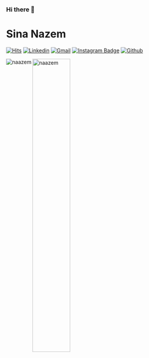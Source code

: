 ### Hi there 👋

<h1> Sina Nazem </h1>

[![Hits](https://hits.seeyoufarm.com/api/count/incr/badge.svg?url=https%3A%2F%2Fgithub.com%2Fnaazem%2Fhejazizo&count_bg=%2379C83D&title_bg=%23555555&icon=&icon_color=%23E7E7E7&title=Profile+Views&edge_flat=false)](https://hits.seeyoufarm.com)
[![Linkedin](https://img.shields.io/badge/-LinkedIn-blue?style=flat&logo=Linkedin&logoColor=white)](https://www.linkedin.com/in/sinanazem/)
[![Gmail](https://img.shields.io/badge/-Gmail-c14438?style=flat&logo=Gmail&logoColor=white)](mailto:sinanaazem@gmail.com)
[![Instagram Badge](https://img.shields.io/badge/-Instagram-purple?logo=instagram&logoColor=white&link=https://instagram.com/sina.nazem/)](https://www.instagram.com/sina.nazem)
[![Github](https://img.shields.io/github/followers/naazem?label=Follow&style=social)](https://github.com/naazem)


<div>
  <img align="left" src="https://github-readme-stats.vercel.app/api/top-langs?username=naazem&show_icons=true&locale=en&layout=compact" alt="naazem" />
  <img width="45%"  src="https://github-readme-streak-stats.herokuapp.com/?user=naazem&" alt="naazem" />
</div>

